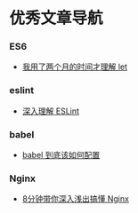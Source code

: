 # 优秀文章导航

### ES6
- [我用了两个月的时间才理解 let](https://zhuanlan.zhihu.com/p/28140450)

### eslint
- [深入理解 ESLint](https://zhuanlan.zhihu.com/p/75531199)

### babel
- [babel 到底该如何配置](https://zhuanlan.zhihu.com/p/30846552)

### Nginx
- [8分钟带你深入浅出搞懂 Nginx](https://zhuanlan.zhihu.com/p/34943332)
